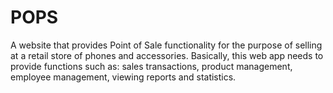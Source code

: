 # POPS
A website that provides Point of Sale functionality for the purpose of selling at a retail store of phones and accessories. Basically, this web app needs to provide functions such as: sales transactions, product management, employee management, viewing reports and statistics. 
